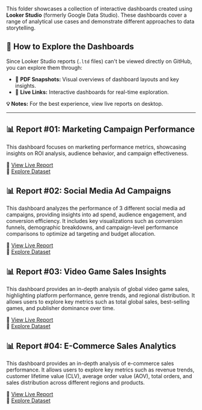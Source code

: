 This folder showcases a collection of interactive dashboards created using **Looker Studio** (formerly Google Data Studio). These dashboards cover a range of analytical use cases and demonstrate different approaches to data storytelling.

## 🚀 How to Explore the Dashboards

Since Looker Studio reports (`.ltd` files) can't be viewed directly on GitHub, you can explore them through:  
- 📄 **PDF Snapshots:** Visual overviews of dashboard layouts and key insights.  
- 🔗 **Live Links:** Interactive dashboards for real-time exploration.

**💡 Notes:** For the best experience, view live reports on desktop.

---

## 📊 Report #01: Marketing Campaign Performance
This dashboard focuses on marketing performance metrics, showcasing insights on ROI analysis, audience behavior, and campaign effectiveness.

🔗 [View Live Report](https://lookerstudio.google.com/reporting/b6a4da74-6671-4cdf-a05d-6b1b1de52801)  
📂 [Explore Dataset](https://www.kaggle.com/datasets/manishabhatt22/marketing-campaign-performance-dataset/data)

## 📊 Report #02: Social Media Ad Campaigns
This dashboard analyzes the performance of 3 different social media ad campaigns, providing insights into ad spend, audience engagement, and conversion efficiency. It includes key visualizations such as conversion funnels, demographic breakdowns, and campaign-level performance comparisons to optimize ad targeting and budget allocation.

🔗 [View Live Report](https://lookerstudio.google.com/reporting/d4a80d9c-2d52-4869-9edf-1a3b8f31a7bc)  
📂 [Explore Dataset](https://www.kaggle.com/datasets/loveall/clicks-conversion-tracking)


## 📊 Report #03: Video Game Sales Insights
This dashboard provides an in-depth analysis of global video game sales, highlighting platform performance, genre trends, and regional distribution. It allows users to explore key metrics such as total global sales, best-selling games, and publisher dominance over time.

🔗 [View Live Report](https://lookerstudio.google.com/reporting/29b78158-ab1a-4fc8-8511-20884e64ab77)  
📂 [Explore Dataset](https://www.kaggle.com/datasets/gregorut/videogamesales/data)

## 📊 Report #04: E-Commerce Sales Analytics
This dashboard provides an in-depth analysis of e-commerce sales performance. It allows users to explore key metrics such as revenue trends, customer lifetime value (CLV), average order value (AOV), total orders, and sales distribution across different regions and products.

🔗 [View Live Report](https://lookerstudio.google.com/reporting/7a04f8b4-8232-4d4b-84cc-dc10d738205e)  
📂 [Explore Dataset](https://www.kaggle.com/datasets/carrie1/ecommerce-data/data)
